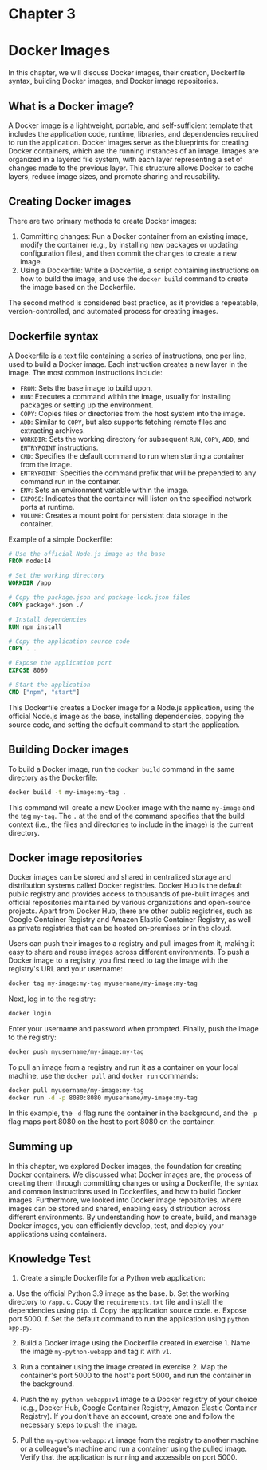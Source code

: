 # Chapter 3

# Docker Images

In this chapter, we will discuss Docker images, their creation, Dockerfile syntax, building Docker images, and Docker image repositories.

## What is a Docker image?

A Docker image is a lightweight, portable, and self-sufficient template that includes the application code, runtime, libraries, and dependencies required to run the application. Docker images serve as the blueprints for creating Docker containers, which are the running instances of an image. Images are organized in a layered file system, with each layer representing a set of changes made to the previous layer. This structure allows Docker to cache layers, reduce image sizes, and promote sharing and reusability.

## Creating Docker images

There are two primary methods to create Docker images:

1. Committing changes: Run a Docker container from an existing image, modify the container (e.g., by installing new packages or updating configuration files), and then commit the changes to create a new image.
2. Using a Dockerfile: Write a Dockerfile, a script containing instructions on how to build the image, and use the `docker build` command to create the image based on the Dockerfile.

The second method is considered best practice, as it provides a repeatable, version-controlled, and automated process for creating images.

## Dockerfile syntax

A Dockerfile is a text file containing a series of instructions, one per line, used to build a Docker image. Each instruction creates a new layer in the image. The most common instructions include:

- `FROM`: Sets the base image to build upon.
- `RUN`: Executes a command within the image, usually for installing packages or setting up the environment.
- `COPY`: Copies files or directories from the host system into the image.
- `ADD`: Similar to `COPY`, but also supports fetching remote files and extracting archives.
- `WORKDIR`: Sets the working directory for subsequent `RUN`, `COPY`, `ADD`, and `ENTRYPOINT` instructions.
- `CMD`: Specifies the default command to run when starting a container from the image.
- `ENTRYPOINT`: Specifies the command prefix that will be prepended to any command run in the container.
- `ENV`: Sets an environment variable within the image.
- `EXPOSE`: Indicates that the container will listen on the specified network ports at runtime.
- `VOLUME`: Creates a mount point for persistent data storage in the container.

Example of a simple Dockerfile:

```Dockerfile
# Use the official Node.js image as the base
FROM node:14

# Set the working directory
WORKDIR /app

# Copy the package.json and package-lock.json files
COPY package*.json ./

# Install dependencies
RUN npm install

# Copy the application source code
COPY . .

# Expose the application port
EXPOSE 8080

# Start the application
CMD ["npm", "start"]
```

This Dockerfile creates a Docker image for a Node.js application, using the official Node.js image as the base, installing dependencies, copying the source code, and setting the default command to start the application.

## Building Docker images

To build a Docker image, run the `docker build` command in the same directory as the Dockerfile:

```bash
docker build -t my-image:my-tag .
```

This command will create a new Docker image with the name `my-image` and the tag `my-tag`. The `.` at the end of the command specifies that the build context (i.e., the files and directories to include in the image) is the current directory.

## Docker image repositories

Docker images can be stored and shared in centralized storage and distribution systems called Docker registries. Docker Hub is the default public registry and provides access to thousands of pre-built images and official repositories maintained by various organizations and open-source projects. Apart from Docker Hub, there are other public registries, such as Google Container Registry and Amazon Elastic Container Registry, as well as private registries that can be hosted on-premises or in the cloud.

Users can push their images to a registry and pull images from it, making it easy to share and reuse images across different environments. To push a Docker image to a registry, you first need to tag the image with the registry's URL and your username:

```bash
docker tag my-image:my-tag myusername/my-image:my-tag
```

Next, log in to the registry:

```bash
docker login
```

Enter your username and password when prompted. Finally, push the image to the registry:

```bash
docker push myusername/my-image:my-tag
```

To pull an image from a registry and run it as a container on your local machine, use the `docker pull` and `docker run` commands:

```bash
docker pull myusername/my-image:my-tag
docker run -d -p 8080:8080 myusername/my-image:my-tag
```

In this example, the `-d` flag runs the container in the background, and the `-p` flag maps port 8080 on the host to port 8080 on the container.

## Summing up

In this chapter, we explored Docker images, the foundation for creating Docker containers. We discussed what Docker images are, the process of creating them through committing changes or using a Dockerfile, the syntax and common instructions used in Dockerfiles, and how to build Docker images. Furthermore, we looked into Docker image repositories, where images can be stored and shared, enabling easy distribution across different environments. By understanding how to create, build, and manage Docker images, you can efficiently develop, test, and deploy your applications using containers.

## Knowledge Test

1. Create a simple Dockerfile for a Python web application:

a. Use the official Python 3.9 image as the base.
b. Set the working directory to `/app`.
c. Copy the `requirements.txt` file and install the dependencies using `pip`.
d. Copy the application source code.
e. Expose port 5000.
f. Set the default command to run the application using `python app.py`.

2. Build a Docker image using the Dockerfile created in exercise 1. Name the image `my-python-webapp` and tag it with `v1`.

3. Run a container using the image created in exercise 2. Map the container's port 5000 to the host's port 5000, and run the container in the background.

4. Push the `my-python-webapp:v1` image to a Docker registry of your choice (e.g., Docker Hub, Google Container Registry, Amazon Elastic Container Registry). If you don't have an account, create one and follow the necessary steps to push the image.

5. Pull the `my-python-webapp:v1` image from the registry to another machine or a colleague's machine and run a container using the pulled image. Verify that the application is running and accessible on port 5000.
